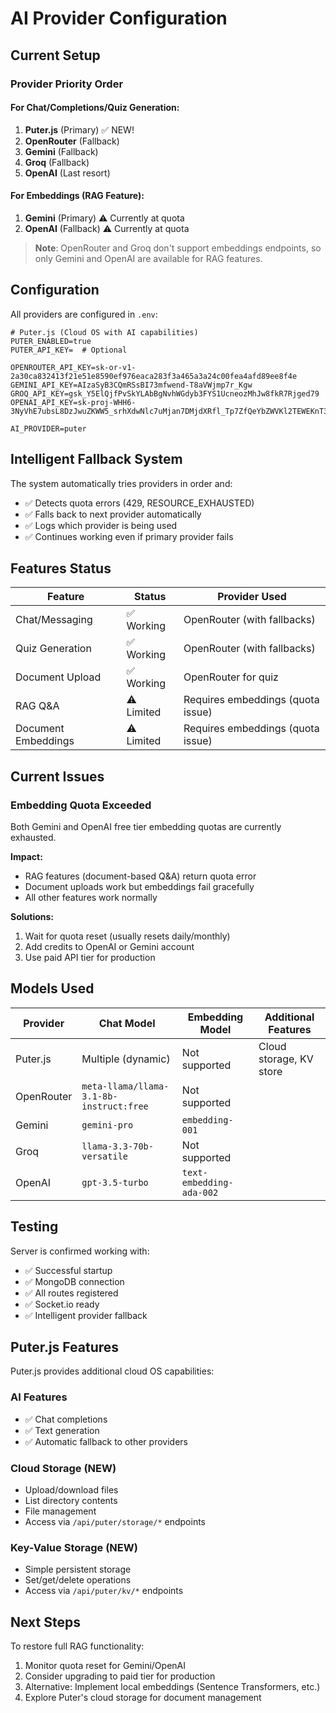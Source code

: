 # AI Provider Configuration

## Current Setup

### Provider Priority Order

#### For Chat/Completions/Quiz Generation:
1. **Puter.js** (Primary) ✅ NEW!
2. **OpenRouter** (Fallback)
3. **Gemini** (Fallback)
4. **Groq** (Fallback)
5. **OpenAI** (Last resort)

#### For Embeddings (RAG Feature):
1. **Gemini** (Primary) ⚠️ Currently at quota
2. **OpenAI** (Fallback) ⚠️ Currently at quota

> **Note**: OpenRouter and Groq don't support embeddings endpoints, so only Gemini and OpenAI are available for RAG features.

## Configuration

All providers are configured in `.env`:

```env
# Puter.js (Cloud OS with AI capabilities)
PUTER_ENABLED=true
PUTER_API_KEY=  # Optional

OPENROUTER_API_KEY=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
GEMINI_API_KEY=AIzaSyB3CQmRSsBI73mfwend-T8aVWjmp7r_Kgw
GROQ_API_KEY=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
OPENAI_API_KEY=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

AI_PROVIDER=puter
```

## Intelligent Fallback System

The system automatically tries providers in order and:
- ✅ Detects quota errors (429, RESOURCE_EXHAUSTED)
- ✅ Falls back to next provider automatically
- ✅ Logs which provider is being used
- ✅ Continues working even if primary provider fails

## Features Status

| Feature | Status | Provider Used |
|---------|--------|---------------|
| Chat/Messaging | ✅ Working | OpenRouter (with fallbacks) |
| Quiz Generation | ✅ Working | OpenRouter (with fallbacks) |
| Document Upload | ✅ Working | OpenRouter for quiz |
| RAG Q&A | ⚠️ Limited | Requires embeddings (quota issue) |
| Document Embeddings | ⚠️ Limited | Requires embeddings (quota issue) |

## Current Issues

### Embedding Quota Exceeded
Both Gemini and OpenAI free tier embedding quotas are currently exhausted.

**Impact:**
- RAG features (document-based Q&A) return quota error
- Document uploads work but embeddings fail gracefully
- All other features work normally

**Solutions:**
1. Wait for quota reset (usually resets daily/monthly)
2. Add credits to OpenAI or Gemini account
3. Use paid API tier for production

## Models Used

| Provider | Chat Model | Embedding Model | Additional Features |
|----------|-----------|-----------------|--------------------|
| Puter.js | Multiple (dynamic) | Not supported | Cloud storage, KV store |
| OpenRouter | `meta-llama/llama-3.1-8b-instruct:free` | Not supported |
| Gemini | `gemini-pro` | `embedding-001` |
| Groq | `llama-3.3-70b-versatile` | Not supported |
| OpenAI | `gpt-3.5-turbo` | `text-embedding-ada-002` |

## Testing

Server is confirmed working with:
- ✅ Successful startup
- ✅ MongoDB connection
- ✅ All routes registered
- ✅ Socket.io ready
- ✅ Intelligent provider fallback

## Puter.js Features

Puter.js provides additional cloud OS capabilities:

### AI Features
- ✅ Chat completions
- ✅ Text generation
- ✅ Automatic fallback to other providers

### Cloud Storage (NEW)
- Upload/download files
- List directory contents
- File management
- Access via `/api/puter/storage/*` endpoints

### Key-Value Storage (NEW)
- Simple persistent storage
- Set/get/delete operations
- Access via `/api/puter/kv/*` endpoints

## Next Steps

To restore full RAG functionality:
1. Monitor quota reset for Gemini/OpenAI
2. Consider upgrading to paid tier for production
3. Alternative: Implement local embeddings (Sentence Transformers, etc.)
4. Explore Puter's cloud storage for document management

